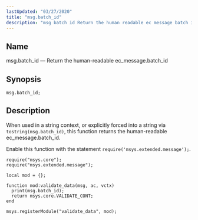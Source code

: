 ```yaml
---
lastUpdated: "03/27/2020"
title: "msg.batch_id"
description: "msg batch id Return the human readable ec message batch id msg batch id When used in a string context or explicitly forced into a string via tostring msg batch id this function returns the human readable ec message batch id Enable this function with the statement require msys extended..."
---
```


<a name="lua.ref.msg.batch_id"></a> 
## Name

msg.batch_id — Return the human-readable ec_message.batch_id

<a name="idp16566592"></a> 
## Synopsis

`msg.batch_id;`

<a name="idp16568832"></a> 
## Description

When used in a string context, or explicitly forced into a string via `tostring(msg.batch_id)`, this function returns the human-readable ec_message.batch_id.

Enable this function with the statement `require('msys.extended.message');`.

<a name="lua.ref.msg.batch_id.example"></a> 


```
require("msys.core");
require("msys.extended.message");

local mod = {};

function mod:validate_data(msg, ac, vctx)
  print(msg.batch_id);
  return msys.core.VALIDATE_CONT;
end

msys.registerModule("validate_data", mod);
```